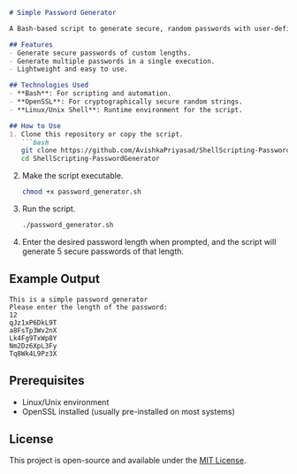 

```markdown
# Simple Password Generator

A Bash-based script to generate secure, random passwords with user-defined lengths. This tool leverages `openssl` for cryptographic randomness and provides an interactive interface to generate multiple passwords efficiently.

## Features
- Generate secure passwords of custom lengths.
- Generate multiple passwords in a single execution.
- Lightweight and easy to use.

## Technologies Used
- **Bash**: For scripting and automation.
- **OpenSSL**: For cryptographically secure random strings.
- **Linux/Unix Shell**: Runtime environment for the script.

## How to Use
1. Clone this repository or copy the script.
   ```bash
   git clone https://github.com/AvishkaPriyasad/ShellScripting-PasswordGenerator.git
   cd ShellScripting-PasswordGenerator
   ```

2. Make the script executable.
   ```bash
   chmod +x password_generator.sh
   ```

3. Run the script.
   ```bash
   ./password_generator.sh
   ```

4. Enter the desired password length when prompted, and the script will generate 5 secure passwords of that length.

## Example Output
```plaintext
This is a simple password generator
Please enter the length of the password: 
12
qJz1xP6DkL9T
a8FsTp3Wv2nX
Lk4Fg9TxWp8Y
Nm2Dz6XpL3Fy
Tq8Wk4L9Pz3X
```

## Prerequisites
- Linux/Unix environment
- OpenSSL installed (usually pre-installed on most systems)

## License
This project is open-source and available under the [MIT License](LICENSE).

